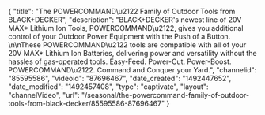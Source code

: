 {
    "title": "The POWERCOMMAND\u2122 Family of Outdoor Tools from BLACK+DECKER",
    "description": "BLACK+DECKER's newest line of 20V MAX* Lithium Ion Tools, POWERCOMMAND\u2122, gives you additional control of your Outdoor Power Equipment with the Push of a Button. \n\nThese POWERCOMMAND\u2122 tools are compatible with all of your 20V MAX* Lithium Ion Batteries, delivering power and versatility without the hassles of gas-operated tools. Easy-Feed. Power-Cut. Power-Boost. POWERCOMMAND\u2122. Command and Conquer your Yard.",
    "channelid": "85595586",
    "videoid": "87696467",
    "date_created": "1492447652",
    "date_modified": "1492457408",
    "type": "captivate",
    "layout": "channelVideo",
    "url": "\/seasonal\/the-powercommand-family-of-outdoor-tools-from-black-decker\/85595586-87696467"
}